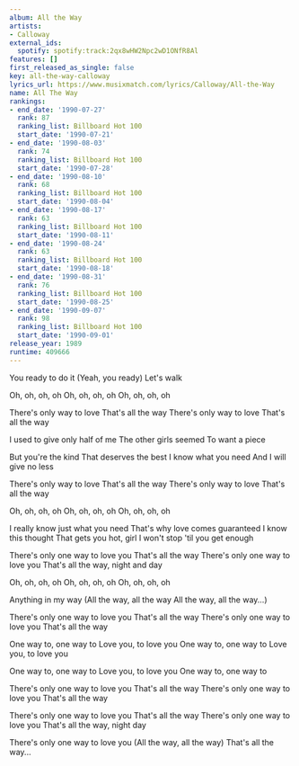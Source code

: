```yaml
---
album: All the Way
artists:
- Calloway
external_ids:
  spotify: spotify:track:2qx8wHW2Npc2wD1ONfR8Al
features: []
first_released_as_single: false
key: all-the-way-calloway
lyrics_url: https://www.musixmatch.com/lyrics/Calloway/All-the-Way
name: All The Way
rankings:
- end_date: '1990-07-27'
  rank: 87
  ranking_list: Billboard Hot 100
  start_date: '1990-07-21'
- end_date: '1990-08-03'
  rank: 74
  ranking_list: Billboard Hot 100
  start_date: '1990-07-28'
- end_date: '1990-08-10'
  rank: 68
  ranking_list: Billboard Hot 100
  start_date: '1990-08-04'
- end_date: '1990-08-17'
  rank: 63
  ranking_list: Billboard Hot 100
  start_date: '1990-08-11'
- end_date: '1990-08-24'
  rank: 63
  ranking_list: Billboard Hot 100
  start_date: '1990-08-18'
- end_date: '1990-08-31'
  rank: 76
  ranking_list: Billboard Hot 100
  start_date: '1990-08-25'
- end_date: '1990-09-07'
  rank: 98
  ranking_list: Billboard Hot 100
  start_date: '1990-09-01'
release_year: 1989
runtime: 409666
---
```

You ready to do it
(Yeah, you ready)
Let's walk

Oh, oh, oh, oh
Oh, oh, oh, oh
Oh, oh, oh, oh

There's only way to love
That's all the way
There's only way to love
That's all the way

I used to give only half of me
The other girls seemed
To want a piece

But you're the kind
That deserves the best
I know what you need
And I will give no less

There's only way to love
That's all the way
There's only way to love
That's all the way

Oh, oh, oh, oh
Oh, oh, oh, oh
Oh, oh, oh, oh

I really know just what you need
That's why love comes guaranteed
I know this thought
That gets you hot, girl
I won't stop 'til you get enough

There's only one way to love you
That's all the way
There's only one way to love you
That's all the way, night and day

Oh, oh, oh, oh
Oh, oh, oh, oh
Oh, oh, oh, oh

Anything in my way
(All the way, all the way
All the way, all the way...)

There's only one way to love you
That's all the way
There's only one way to love you
That's all the way

One way to, one way to
Love you, to love you
One way to, one way to
Love you, to love you

One way to, one way to
Love you, to love you
One way to, one way to

There's only one way to love you
That's all the way
There's only one way to love you
That's all the way

There's only one way to love you
That's all the way
There's only one way to love you
That's all the way, night day

There's only one way to love you
(All the way, all the way)
That's all the way...
